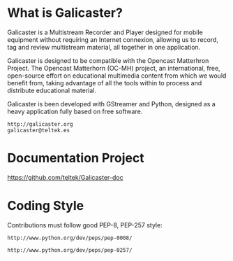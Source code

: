 What is Galicaster?
===================

Galicaster is a Multistream Recorder and Player designed for mobile equipment without requiring an Internet connexion, 
allowing us to record, tag and review multistream material, all together in one application.

Galicaster is designed to be compatible with the Opencast Matterhron Project. The Opencast Matterhorn (OC-MH) project, 
an international, free, open-source effort on educational multimedia content from which we would benefit from, 
taking advantage of all the tools within to process and distribute educational material. 

Galicaster is been developed with GStreamer and Python, designed as a heavy application fully based on free software.

    http://galicaster.org
    galicaster@teltek.es


Documentation Project
=====================

https://github.com/teltek/Galicaster-doc


Coding Style
============

Contributions must follow good PEP-8, PEP-257 style:

    http://www.python.org/dev/peps/pep-0008/

    http://www.python.org/dev/peps/pep-0257/

